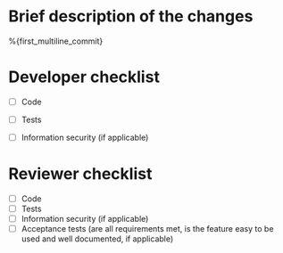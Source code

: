 # Brief description of the changes
%{first_multiline_commit}

# Developer checklist
- [ ] Code
- [ ] Tests
- [ ] Information security (if applicable)


# Reviewer checklist
- [ ] Code
- [ ] Tests
- [ ] Information security (if applicable)
- [ ] Acceptance tests (are all requirements met, is the feature easy to be used and well documented, if applicable)
